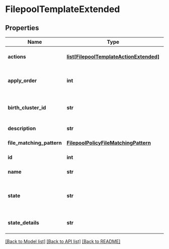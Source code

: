 # FilepoolTemplateExtended

## Properties
Name | Type | Description | Notes
------------ | ------------- | ------------- | -------------
**actions** | [**list[FilepoolTemplateActionExtended]**](FilepoolTemplateActionExtended.md) | A list of actions to be taken for matching files. | [optional] 
**apply_order** | **int** | The order in which this policy should be applied (relative to other policies). | [optional] 
**birth_cluster_id** | **str** | The guid assigned to the cluster on which the account was created. | [optional] 
**description** | **str** | A description for this policy. | [optional] 
**file_matching_pattern** | [**FilepoolPolicyFileMatchingPattern**](FilepoolPolicyFileMatchingPattern.md) | The file matching rules for this policy. | [optional] 
**id** | **int** | A unique identifier for this policy. | [optional] 
**name** | **str** | A unique name for this policy. | [optional] 
**state** | **str** | Indicates whether this policy is in a good state (\&quot;OK\&quot;) or disabled (\&quot;disabled\&quot;). | [optional] 
**state_details** | **str** | Gives further information to describe the state of this policy. | [optional] 

[[Back to Model list]](../README.md#documentation-for-models) [[Back to API list]](../README.md#documentation-for-api-endpoints) [[Back to README]](../README.md)


